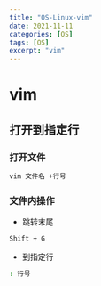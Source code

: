 ```yaml
---
title: "OS-Linux-vim"
date: 2021-11-11
categories: [OS]
tags: [OS]
excerpt: "vim"
---
```


# vim

## 打开到指定行

### 打开文件

```sh
vim 文件名 +行号
```

### 文件内操作

- 跳转末尾

```sh
Shift + G
```

- 到指定行

```sh
: 行号
```
